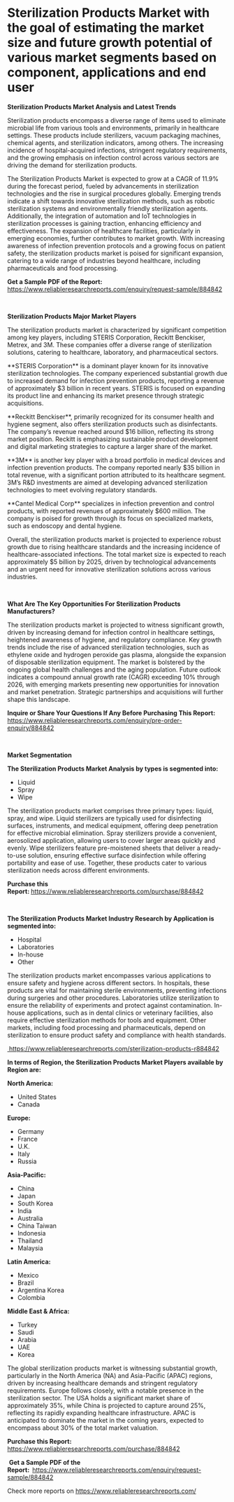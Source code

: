 <p><h1>Sterilization Products Market with the goal of estimating the market size and future growth potential of various market segments based on component, applications and end user</h1></p><p><strong>Sterilization Products Market Analysis and Latest Trends</strong></p>
<p><p>Sterilization products encompass a diverse range of items used to eliminate microbial life from various tools and environments, primarily in healthcare settings. These products include sterilizers, vacuum packaging machines, chemical agents, and sterilization indicators, among others. The increasing incidence of hospital-acquired infections, stringent regulatory requirements, and the growing emphasis on infection control across various sectors are driving the demand for sterilization products.</p><p>The Sterilization Products Market is expected to grow at a CAGR of 11.9% during the forecast period, fueled by advancements in sterilization technologies and the rise in surgical procedures globally. Emerging trends indicate a shift towards innovative sterilization methods, such as robotic sterilization systems and environmentally friendly sterilization agents. Additionally, the integration of automation and IoT technologies in sterilization processes is gaining traction, enhancing efficiency and effectiveness. The expansion of healthcare facilities, particularly in emerging economies, further contributes to market growth. With increasing awareness of infection prevention protocols and a growing focus on patient safety, the sterilization products market is poised for significant expansion, catering to a wide range of industries beyond healthcare, including pharmaceuticals and food processing.</p></p>
<p><strong>Get a Sample PDF of the Report:&nbsp;</strong> <a href="https://www.reliableresearchreports.com/enquiry/request-sample/884842?utm_campaign=2395&utm_medium=2&utm_source=Github&utm_content=ia&utm_term=04042025&utm_id=sterilization-products">https://www.reliableresearchreports.com/enquiry/request-sample/884842</a></p>
<p>&nbsp;</p>
<p><strong>Sterilization Products Major Market Players</strong></p>
<p><p>The sterilization products market is characterized by significant competition among key players, including STERIS Corporation, Reckitt Benckiser, Metrex, and 3M. These companies offer a diverse range of sterilization solutions, catering to healthcare, laboratory, and pharmaceutical sectors.</p><p>**STERIS Corporation** is a dominant player known for its innovative sterilization technologies. The company experienced substantial growth due to increased demand for infection prevention products, reporting a revenue of approximately $3 billion in recent years. STERIS is focused on expanding its product line and enhancing its market presence through strategic acquisitions.</p><p>**Reckitt Benckiser**, primarily recognized for its consumer health and hygiene segment, also offers sterilization products such as disinfectants. The company’s revenue reached around $16 billion, reflecting its strong market position. Reckitt is emphasizing sustainable product development and digital marketing strategies to capture a larger share of the market.</p><p>**3M** is another key player with a broad portfolio in medical devices and infection prevention products. The company reported nearly $35 billion in total revenue, with a significant portion attributed to its healthcare segment. 3M’s R&D investments are aimed at developing advanced sterilization technologies to meet evolving regulatory standards.</p><p>**Cantel Medical Corp** specializes in infection prevention and control products, with reported revenues of approximately $600 million. The company is poised for growth through its focus on specialized markets, such as endoscopy and dental hygiene.</p><p>Overall, the sterilization products market is projected to experience robust growth due to rising healthcare standards and the increasing incidence of healthcare-associated infections. The total market size is expected to reach approximately $5 billion by 2025, driven by technological advancements and an urgent need for innovative sterilization solutions across various industries.</p></p>
<p>&nbsp;</p>
<p><strong>What Are The Key Opportunities For Sterilization Products Manufacturers?</strong></p>
<p><p>The sterilization products market is projected to witness significant growth, driven by increasing demand for infection control in healthcare settings, heightened awareness of hygiene, and regulatory compliance. Key growth trends include the rise of advanced sterilization technologies, such as ethylene oxide and hydrogen peroxide gas plasma, alongside the expansion of disposable sterilization equipment. The market is bolstered by the ongoing global health challenges and the aging population. Future outlook indicates a compound annual growth rate (CAGR) exceeding 10% through 2026, with emerging markets presenting new opportunities for innovation and market penetration. Strategic partnerships and acquisitions will further shape this landscape.</p></p>
<p><strong>Inquire or Share Your Questions If Any Before Purchasing This Report:</strong> <a href="https://www.reliableresearchreports.com/enquiry/pre-order-enquiry/884842?utm_campaign=2395&utm_medium=2&utm_source=Github&utm_content=ia&utm_term=04042025&utm_id=sterilization-products">https://www.reliableresearchreports.com/enquiry/pre-order-enquiry/884842</a></p>
<p>&nbsp;</p>
<p><strong>Market Segmentation</strong></p>
<p><strong>The Sterilization Products Market Analysis by types is segmented into:</strong></p>
<p><ul><li>Liquid</li><li>Spray</li><li>Wipe</li></ul></p>
<p><p>The sterilization products market comprises three primary types: liquid, spray, and wipe. Liquid sterilizers are typically used for disinfecting surfaces, instruments, and medical equipment, offering deep penetration for effective microbial elimination. Spray sterilizers provide a convenient, aerosolized application, allowing users to cover larger areas quickly and evenly. Wipe sterilizers feature pre-moistened sheets that deliver a ready-to-use solution, ensuring effective surface disinfection while offering portability and ease of use. Together, these products cater to various sterilization needs across different environments.</p></p>
<p><strong>Purchase this Report:&nbsp;</strong><a href="https://www.reliableresearchreports.com/purchase/884842?utm_campaign=2395&utm_medium=2&utm_source=Github&utm_content=ia&utm_term=04042025&utm_id=sterilization-products">https://www.reliableresearchreports.com/purchase/884842</a></p>
<p>&nbsp;</p>
<p><strong>The Sterilization Products Market Industry Research by Application is segmented into:</strong></p>
<p><ul><li>Hospital</li><li>Laboratories</li><li>In-house</li><li>Other</li></ul></p>
<p><p>The sterilization products market encompasses various applications to ensure safety and hygiene across different sectors. In hospitals, these products are vital for maintaining sterile environments, preventing infections during surgeries and other procedures. Laboratories utilize sterilization to ensure the reliability of experiments and protect against contamination. In-house applications, such as in dental clinics or veterinary facilities, also require effective sterilization methods for tools and equipment. Other markets, including food processing and pharmaceuticals, depend on sterilization to ensure product safety and compliance with health standards.</p></p>
<p><a href="https://www.reliableresearchreports.com/sterilization-products-r884842?utm_campaign=2395&utm_medium=2&utm_source=Github&utm_content=ia&utm_term=04042025&utm_id=sterilization-products">&nbsp;https://www.reliableresearchreports.com/sterilization-products-r884842</a></p>
<p><strong>In terms of Region, the Sterilization Products Market Players available by Region are:</strong></p>
<p>
    <p> <strong> North America: </strong>
        <ul>
            <li>United States</li>
            <li>Canada</li>
        </ul>
        </p> 
    <p> <strong> Europe: </strong>
        <ul>
            <li>Germany</li>
            <li>France</li>
            <li>U.K.</li>
            <li>Italy</li>
            <li>Russia</li>
        </ul>
        </p> 
    <p> <strong> Asia-Pacific: </strong>
        <ul>
            <li>China</li>
            <li>Japan</li>
            <li>South Korea</li>
            <li>India</li>
            <li>Australia</li>
            <li>China Taiwan</li>
            <li>Indonesia</li>
            <li>Thailand</li>
            <li>Malaysia</li>
        </ul>
        </p> 
    <p> <strong> Latin America: </strong>
        <ul>
            <li>Mexico</li>
            <li>Brazil</li>
            <li>Argentina Korea</li>
            <li>Colombia</li>
        </ul>
        </p> 
    <p> <strong> Middle East & Africa: </strong>
        <ul>
            <li>Turkey</li>
            <li>Saudi</li>
            <li>Arabia</li>
            <li>UAE</li>
            <li>Korea</li>
        </ul>
    </p>
    </p>
<p><p>The global sterilization products market is witnessing substantial growth, particularly in the North America (NA) and Asia-Pacific (APAC) regions, driven by increasing healthcare demands and stringent regulatory requirements. Europe follows closely, with a notable presence in the sterilization sector. The USA holds a significant market share of approximately 35%, while China is projected to capture around 25%, reflecting its rapidly expanding healthcare infrastructure. APAC is anticipated to dominate the market in the coming years, expected to encompass about 30% of the total market valuation.</p></p>
<p><strong>Purchase this Report: </strong><a href="https://www.reliableresearchreports.com/purchase/884842?utm_campaign=2395&utm_medium=2&utm_source=Github&utm_content=ia&utm_term=04042025&utm_id=sterilization-products">https://www.reliableresearchreports.com/purchase/884842</a></p>
<p>&nbsp;<strong>Get a Sample PDF of the Report:&nbsp;&nbsp;</strong><a href="https://www.reliableresearchreports.com/enquiry/request-sample/884842?utm_campaign=2395&utm_medium=2&utm_source=Github&utm_content=ia&utm_term=04042025&utm_id=sterilization-products">https://www.reliableresearchreports.com/enquiry/request-sample/884842</a></p>
<p><strong></strong></p>
<p>Check more reports on <a href="https://www.reliableresearchreports.com/?utm_campaign=2395&utm_medium=2&utm_source=Github&utm_content=ia&utm_term=04042025&utm_id=sterilization-products">https://www.reliableresearchreports.com/</a></p>